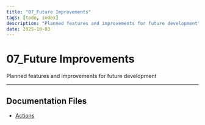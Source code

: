 ```yaml
---
title: "07_Future Improvements"
tags: [todo, index]
description: "Planned features and improvements for future development"
date: 2025-10-03
---
```


# 07_Future Improvements

Planned features and improvements for future development

---

## Documentation Files

- [Actions](todo/actions)
